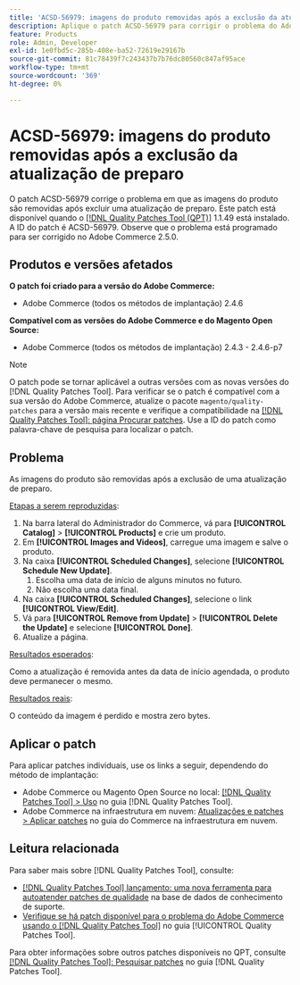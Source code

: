 ```yaml
---
title: 'ACSD-56979: imagens do produto removidas após a exclusão da atualização de preparo'
description: Aplique o patch ACSD-56979 para corrigir o problema do Adobe Commerce em que as imagens do produto são removidas após excluir uma atualização de preparo
feature: Products
role: Admin, Developer
exl-id: 1e0fbd5c-285b-408e-ba52-72619e29167b
source-git-commit: 81c78439f7c243437b7b76dc80560c847af95ace
workflow-type: tm+mt
source-wordcount: '369'
ht-degree: 0%

---
```


# ACSD-56979: imagens do produto removidas após a exclusão da atualização de preparo

O patch ACSD-56979 corrige o problema em que as imagens do produto são removidas após excluir uma atualização de preparo. Este patch está disponível quando o [[!DNL Quality Patches Tool (QPT)]](https://experienceleague.adobe.com/en/docs/commerce-knowledge-base/kb/announcements/commerce-announcements/magento-quality-patches-released-new-tool-to-self-serve-quality-patches) 1.1.49 está instalado. A ID do patch é ACSD-56979. Observe que o problema está programado para ser corrigido no Adobe Commerce 2.5.0.

## Produtos e versões afetados

**O patch foi criado para a versão do Adobe Commerce:**

* Adobe Commerce (todos os métodos de implantação) 2.4.6

**Compatível com as versões do Adobe Commerce e do Magento Open Source:**

* Adobe Commerce (todos os métodos de implantação) 2.4.3 - 2.4.6-p7

>[!NOTE]
>
>O patch pode se tornar aplicável a outras versões com as novas versões do [!DNL Quality Patches Tool]. Para verificar se o patch é compatível com a sua versão do Adobe Commerce, atualize o pacote `magento/quality-patches` para a versão mais recente e verifique a compatibilidade na [[!DNL Quality Patches Tool]: página Procurar patches](https://experienceleague.adobe.com/tools/commerce-quality-patches/index.html). Use a ID do patch como palavra-chave de pesquisa para localizar o patch.

## Problema

As imagens do produto são removidas após a exclusão de uma atualização de preparo.

<u>Etapas a serem reproduzidas</u>:

1. Na barra lateral do Administrador do Commerce, vá para **[!UICONTROL Catalog]** > **[!UICONTROL Products]** e crie um produto.
1. Em **[!UICONTROL Images and Videos]**, carregue uma imagem e salve o produto.
1. Na caixa **[!UICONTROL Scheduled Changes]**, selecione **[!UICONTROL Schedule New Update]**.
   1. Escolha uma data de início de alguns minutos no futuro.
   1. Não escolha uma data final.
1. Na caixa **[!UICONTROL Scheduled Changes]**, selecione o link **[!UICONTROL View/Edit]**.
1. Vá para **[!UICONTROL Remove from Update]** > **[!UICONTROL Delete the Update]** e selecione **[!UICONTROL Done]**.
1. Atualize a página.

<u>Resultados esperados</u>:

Como a atualização é removida antes da data de início agendada, o produto deve permanecer o mesmo.

<u>Resultados reais</u>:

O conteúdo da imagem é perdido e mostra zero bytes.

## Aplicar o patch

Para aplicar patches individuais, use os links a seguir, dependendo do método de implantação:

* Adobe Commerce ou Magento Open Source no local: [[!DNL Quality Patches Tool] > Uso](/help/tools/quality-patches-tool/usage.md) no guia [!DNL Quality Patches Tool].
* Adobe Commerce na infraestrutura em nuvem: [Atualizações e patches > Aplicar patches](https://experienceleague.adobe.com/docs/commerce-cloud-service/user-guide/develop/upgrade/apply-patches.html) no guia do Commerce na infraestrutura em nuvem.

## Leitura relacionada

Para saber mais sobre [!DNL Quality Patches Tool], consulte:

* [[!DNL Quality Patches Tool] lançamento: uma nova ferramenta para autoatender patches de qualidade](https://experienceleague.adobe.com/en/docs/commerce-knowledge-base/kb/announcements/commerce-announcements/magento-quality-patches-released-new-tool-to-self-serve-quality-patches) na base de dados de conhecimento de suporte.
* [Verifique se há patch disponível para o problema do Adobe Commerce usando o  [!DNL Quality Patches Tool]](/help/tools/quality-patches-tool/patches-available-in-qpt/check-patch-for-magento-issue-with-magento-quality-patches.md) no guia [!UICONTROL Quality Patches Tool].


Para obter informações sobre outros patches disponíveis no QPT, consulte [[!DNL Quality Patches Tool]: Pesquisar patches](https://experienceleague.adobe.com/tools/commerce-quality-patches/index.html) no guia [!DNL Quality Patches Tool].
